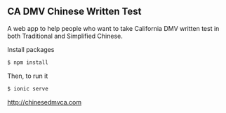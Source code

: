 ## CA DMV Chinese Written Test

A web app to help people who want to take California DMV written test in both Traditional and Simplified Chinese.

Install packages
```bash
$ npm install
```

Then, to run it

```bash
$ ionic serve
```

http://chinesedmvca.com
